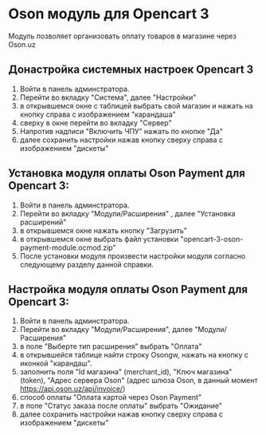 # Oson модуль для Opencart 3

Модуль позволяет организовать оплату товаров в магазине через Oson.uz


## Донастройка системных настроек Opencart 3

1) Войти в панель админстратора.
2) Перейти во вкладку "Система", далее "Настройки"
3) в открывшемся окне с таблицей выбрать свой магазин и нажать на кнопку справа с изображением "карандаша"
4) сверху в окне перейти во вкладку "Сервер"
5) Напротив надписи "Включить ЧПУ" нажать по кнопке "Да" 
6) далее сохранить настройки нажав кнопку сверху справа с изображением "дискеты" 


## Установка модуля оплаты Oson Payment для Opencart 3:

1) Войти в панель админстратора.
2) Перейти во вкладку "Модули/Расширения" , далее "Установка расширений"
3) в открывшемся окне нажать кнопку "Загрузить"
4) в открывшемся окне выбрать файл установки "opencart-3-oson-payment-module.ocmod.zip"
5) После установки модуля произвести настройки  модуля согласно следующему разделу данной справки.


## Настройка модуля оплаты Oson Payment для Opencart 3:

1) Войти в панель админстратора.
2) Перейти во вкладку "Модули/Расширения", далее "Модули/Расширения"
3) в поле "Выберте тип расширения" выбрать "Оплата"
4) в открывшейся таблице найти строку Osongw, нажать на кнопку с иконкой "карандаш".
5) заполнить поля "Id магазина" (merchant_id), "Ключ магазина" (token), "Адрес сервера Oson" (адрес шлюза Oson, в данный момент https://api.oson.uz/api/invoice/)
6) способ оплаты "Оплата картой через Oson Payment"
7) в поле "Статус заказа после оплаты" выбрать "Ожидание"
8) далее сохранить настройки нажав кнопку сверху справа с изображением "дискеты" 

